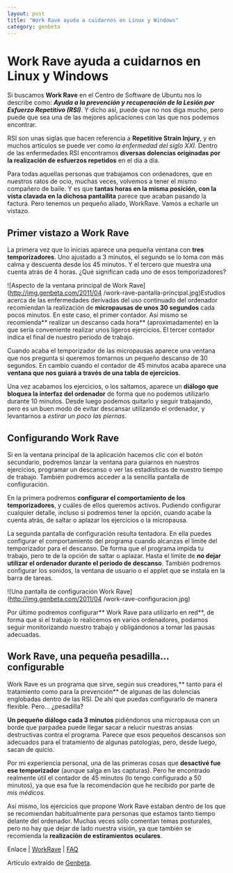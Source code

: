 ```yaml
---
layout: post
title: "Work Rave ayuda a cuidarnos en Linux y Windows"
category: genbeta
---
```


# Work Rave ayuda a cuidarnos en Linux y Windows

Si buscamos **Work Rave** en el Centro de Software de Ubuntu nos lo describe
como: **_Ayuda a la prevención y recuperación de la Lesión por Esfuerzo
Repetitivo (RSI)_**. Y dicho así, puede que no nos diga mucho, pero puede que
sea una de las mejores aplicaciones con las que nos podemos encontrar.

RSI son unas siglas que hacen referencia a **Repetitive Strain Injury**, y en
muchos artículos se puede ver como _la enfermedad del siglo XXI_. Dentro de
las enfermedades RSI encontramos **diversas dolencias originadas por la
realización de esfuerzos repetidos** en el día a día.

Para todas aquellas personas que trabajamos con ordenadores, que en nuestros
ratos de ocio, muchas veces, volvemos a tener el mismo compañero de baile. Y
es que **tantas horas en la misma posición, con la vista clavada en la dichosa
pantallita** parece que acaban pasando la factura. Pero tenemos un pequeño
aliado, WorkRave. Vamos a echarle un vistazo.  
  

## Primer vistazo a Work Rave

  
La primera vez que lo inicias aparece una pequeña ventana con **tres
temporizadores**. Uno ajustado a 3 minutos, el segundo se lo toma con más
calma y descuenta desde los 45 minutos. Y el tercero que muestra una cuenta
atrás de 4 horas. ¿Qué significan cada uno de esos temporizadores?

![Aspecto de la ventana principal de Work Rave](http://img.genbeta.com/2011/04
/work-rave-pantalla-principal.jpg)Estudios acerca de las enfermedades
derivadas del uso continuado del ordenador recomiendan la realización de
**micropausas de unos 30 segundos** cada pocos minutos. En este caso, el
primer contador. Así mismo se recomienda** realizar un descanso cada hora**
(aproximadamente) en la que sería conveniente realizar unos ligeros
ejercicios. El tercer contador indica el final de nuestro periodo de trabajo.

Cuando acaba el temporizador de las micropausas aparece una ventana que nos
pregunta si queremos tomarnos un pequeño descanso de 30 segundos. En cambio
cuando el contador de 45 minutos acaba aparece una **ventana que nos guiará a
través de una tabla de ejercicios**.

Una vez acabamos los ejercicios, o los saltamos, aparece un **diálogo que
bloquea la interfaz del ordenador** de forma que no podemos utilizarlo durante
10 minutos. Desde luego podemos quitarlo y seguir trabajando, pero es un buen
modo de evitar descansar utilizando el ordenador, y levantarnos a _estirar un
poco las piernas_.

## Configurando Work Rave

  
Si en la ventana principal de la aplicación hacemos clic con el botón
secundario, podremos lanzar la ventana para guiarnos en nuestros ejercicios,
programar un descanso o ver las estadísticas de nuestro tiempo de trabajo.
También podremos acceder a la sencilla pantalla de configuración.

En la primera podremos **configurar el comportamiento de los temporizadores**,
y cuáles de ellos queremos activos. Pudiendo configurar cualquier detalle,
incluso si podremos tener la opción, cuando acabe la cuenta atrás, de saltar o
aplazar los ejercicios o la micropausa.

La segunda pantalla de configuración resulta tentadora. En ella puedes
configurar el comportamiento del programa cuando alcanzas el límite del
temporizador para el descanso. De forma que el programa impida tu trabajo,
pero te de la opción de saltar o aplazar. Hasta el límite de **no dejar
utilizar el ordenador durante el periodo de descanso**. También podremos
configurar los sonidos, la ventana de usuario o el applet que se instala en la
barra de tareas.

![Una pantalla de configuración Work Rave](http://img.genbeta.com/2011/04
/work-rave-configuracion.jpg)

Por último podremos configurar** Work Rave para utilizarlo en red**, de forma
que si el trabajo lo realicemos en varios ordenadores, podamos seguir
monitorizando nuestro trabajo y obligándonos a tomar las pausas adecuadas.

## Work Rave, una pequeña pesadilla… configurable

  
Work Rave es un programa que sirve, según sus creadores,** tanto para el
tratamiento como para la prevención** de algunas de las dolencias englobadas
dentro de las RSI. De ahí que puedas configurarlo de manera flexible. Pero…
¿pesadilla?

**Un pequeño diálogo cada 3 minutos** pidiéndonos una micropausa con un borde que parpadea puede llegar sacar a relucir nuestras ansias destructivas contra el programa. Parece que esos pequeños descansos son adecuados para el tratamiento de algunas patologías, pero, desde luego, sacan de quicio.

Por mi experiencia personal, una de las primeras cosas que **desactivé fue ese
temporizador** (aunque salga en las capturas). Pero he encontrado realmente
útil el contador de 45 minutos (lo tengo configurado a 50 minutos), ya que esa
fue la recomendación que he recibido por parte de _mis médicos_.

Así mismo, los ejercicios que propone Work Rave estaban dentro de los que se
recomiendan habitualmente para personas que estamos tanto tiempo delante del
ordenador. Muchas veces sólo comentan temas posturales, pero no hay que dejar
de lado nuestra visión, ya que también se recomienda la **realización de
estiramientos oculares**.

Enlace | [WorkRave](http://www.workrave.org/) |
[FAQ](http://www.workrave.org/documentation/faq/)

Artículo extraído de [Genbeta](http://www.genbeta.com).